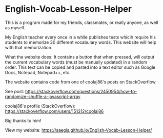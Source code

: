 # English-Vocab-Lesson-Helper
This is a program made for my friends, classmates, or really anyone, as well as myself. 

My English teacher every once in a while publishes tests whicih require his students to memorize 30 different vocabulary words.
This website will help with that memorization.

What the website does:
It contains a button that when pressed, will output the current vocabulary words (must be manually updated) in a random order. This text can be copied and pasted
into a text editor such as Google Docs, Notepad, Notepad++, etc.

The website contains code from one of coolaj86's posts on StackOverflow.

See post: https://stackoverflow.com/questions/2450954/how-to-randomize-shuffle-a-javascript-array

coolaj86's profile (StackOverflow): https://stackoverflow.com/users/151312/coolaj86

Big thanks to him!

View my website: https://aaegis.github.io/English-Vocab-Lesson-Helper/
